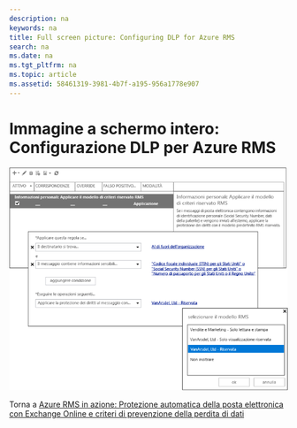 ```yaml
---
description: na
keywords: na
title: Full screen picture: Configuring DLP for Azure RMS
search: na
ms.date: na
ms.tgt_pltfrm: na
ms.topic: article
ms.assetid: 58461319-3981-4b7f-a195-956a1778e907
---
```

# Immagine a schermo intero: Configurazione DLP per Azure RMS
![](../Image/AzRMS_DLPExample.png)

Torna a [Azure RMS in azione: Protezione automatica della posta elettronica con Exchange Online e criteri di prevenzione della perdita di dati](http://technet.microsoft.com/library/jj585026.aspx)

